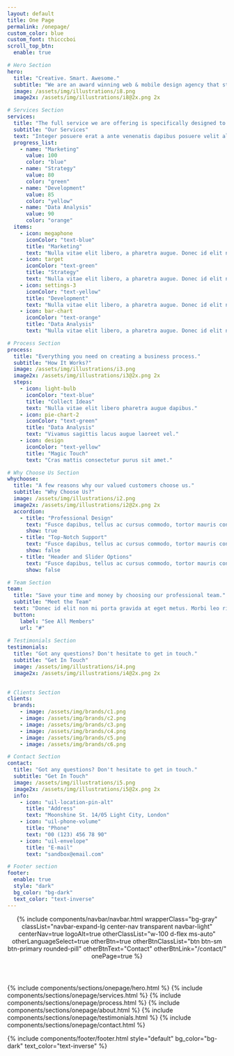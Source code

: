 ```yaml
---
layout: default
title: One Page
permalink: /onepage/
custom_color: blue
custom_font: thicccboi
scroll_top_btn:
  enable: true

# Hero Section
hero:
  title: "Creative. Smart. Awesome."
  subtitle: "We are an award winning web & mobile design agency that strongly believes in the power of creative ideas."
  image: /assets/img/illustrations/i8.png
  image2x: /assets/img/illustrations/i8@2x.png 2x

# Services Section
services:
  title: "The full service we are offering is specifically designed to meet your business needs and projects."
  subtitle: "Our Services"
  text: "Integer posuere erat a ante venenatis dapibus posuere velit aliquet. Morbi leo risus, porta ac consectetur ac, vestibulum at eros. Praesent commodo cursus magna, vel scelerisque nisl consectetur duis mollis commodo."
  progress_list:
    - name: "Marketing"
      value: 100
      color: "blue"
    - name: "Strategy"
      value: 80
      color: "green"
    - name: "Development"
      value: 85
      color: "yellow"
    - name: "Data Analysis"
      value: 90
      color: "orange"
  items:
    - icon: megaphone
      iconColor: "text-blue"
      title: "Marketing"
      text: "Nulla vitae elit libero, a pharetra augue. Donec id elit non mi porta gravida at eget metus. Cras justo cum sociis natoque magnis."
    - icon: target
      iconColor: "text-green"
      title: "Strategy"
      text: "Nulla vitae elit libero, a pharetra augue. Donec id elit non mi porta gravida at eget metus. Cras justo cum sociis natoque magnis."
    - icon: settings-3
      iconColor: "text-yellow"
      title: "Development"
      text: "Nulla vitae elit libero, a pharetra augue. Donec id elit non mi porta gravida at eget metus. Cras justo cum sociis natoque magnis."
    - icon: bar-chart
      iconColor: "text-orange"
      title: "Data Analysis"
      text: "Nulla vitae elit libero, a pharetra augue. Donec id elit non mi porta gravida at eget metus. Cras justo cum sociis natoque magnis."

# Process Section
process:
  title: "Everything you need on creating a business process."
  subtitle: "How It Works?"
  image: /assets/img/illustrations/i3.png
  image2x: /assets/img/illustrations/i3@2x.png 2x
  steps:
    - icon: light-bulb
      iconColor: "text-blue"
      title: "Collect Ideas"
      text: "Nulla vitae elit libero pharetra augue dapibus."
    - icon: pie-chart-2
      iconColor: "text-green"
      title: "Data Analysis"
      text: "Vivamus sagittis lacus augue laoreet vel."
    - icon: design
      iconColor: "text-yellow"
      title: "Magic Touch"
      text: "Cras mattis consectetur purus sit amet."

# Why Choose Us Section
whychoose:
  title: "A few reasons why our valued customers choose us."
  subtitle: "Why Choose Us?"
  image: /assets/img/illustrations/i2.png
  image2x: /assets/img/illustrations/i2@2x.png 2x
  accordion:
    - title: "Professional Design"
      text: "Fusce dapibus, tellus ac cursus commodo, tortor mauris condimentum nibh, ut fermentum massa justo sit amet risus. Cras mattis consectetur purus sit amet fermentum. Praesent commodo cursus magna, vel."
      show: true
    - title: "Top-Notch Support"
      text: "Fusce dapibus, tellus ac cursus commodo, tortor mauris condimentum nibh, ut fermentum massa justo sit amet risus. Cras mattis consectetur purus sit amet fermentum. Praesent commodo cursus magna, vel."
      show: false
    - title: "Header and Slider Options"
      text: "Fusce dapibus, tellus ac cursus commodo, tortor mauris condimentum nibh, ut fermentum massa justo sit amet risus. Cras mattis consectetur purus sit amet fermentum. Praesent commodo cursus magna, vel."
      show: false

# Team Section
team:
  title: "Save your time and money by choosing our professional team."
  subtitle: "Meet the Team"
  text: "Donec id elit non mi porta gravida at eget metus. Morbi leo risus, porta ac consectetur ac, vestibulum at eros tempus porttitor."
  button:
    label: "See All Members"
    url: "#"
  
# Testimonials Section
testimonials:
  title: "Got any questions? Don't hesitate to get in touch."
  subtitle: "Get In Touch"
  image: /assets/img/illustrations/i4.png
  image2x: /assets/img/illustrations/i4@2x.png 2x
  

# Clients Section
clients:
  brands:
    - image: /assets/img/brands/c1.png
    - image: /assets/img/brands/c2.png
    - image: /assets/img/brands/c3.png
    - image: /assets/img/brands/c4.png
    - image: /assets/img/brands/c5.png
    - image: /assets/img/brands/c6.png

# Contact Section
contact:
  title: "Got any questions? Don't hesitate to get in touch."
  subtitle: "Get In Touch"
  image: /assets/img/illustrations/i5.png
  image2x: /assets/img/illustrations/i5@2x.png 2x
  info:
    - icon: "uil-location-pin-alt"
      title: "Address"
      text: "Moonshine St. 14/05 Light City, London"
    - icon: "uil-phone-volume"
      title: "Phone"
      text: "00 (123) 456 78 90"
    - icon: "uil-envelope"
      title: "E-mail"
      text: "sandbox@email.com"

# Footer section
footer:
  enable: true
  style: "dark"
  bg_color: "bg-dark"
  text_color: "text-inverse"
---
```

<div class="content-wrapper">
<header class="wrapper bg-gray">
{% include components/navbar/navbar.html 
    wrapperClass="bg-gray"
    classList="navbar-expand-lg center-nav transparent navbar-light"
    centerNav=true
    logoAlt=true
    otherClassList="w-100 d-flex ms-auto"
    otherLanguageSelect=true
    otherBtn=true
    otherBtnClassList="btn btn-sm btn-primary rounded-pill"
    otherBtnText="Contact"
    otherBtnLink="/contact/"
    onePage=true
%}
</header>
<!-- /header -->

{% include components/sections/onepage/hero.html %}
{% include components/sections/onepage/services.html %}
{% include components/sections/onepage/process.html %}
{% include components/sections/onepage/about.html %}
{% include components/sections/onepage/testimonials.html %}
{% include components/sections/onepage/contact.html %}

{% include components/footer/footer.html 
  style="default"
  bg_color="bg-dark" 
  text_color="text-inverse"
%}
</div>
